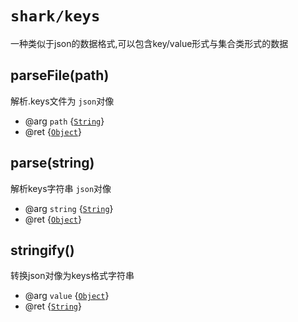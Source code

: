 # `shark/keys`

一种类似于json的数据格式,可以包含key/value形式与集合类形式的数据

## parseFile(path)

解析.keys文件为 `json`对像

* @arg `path` {[`String`]}
* @ret {[`Object`]}


## parse(string)

解析keys字符串 `json`对像

* @arg `string` {[`String`]}
* @ret {[`Object`]}


## stringify()

转换json对像为keys格式字符串

* @arg `value` {[`Object`]}
* @ret {[`String`]}


[`Object`]: https://developer.mozilla.org/en-US/docs/Web/JavaScript/Reference/Global_Objects/Object
[`String`]: https://developer.mozilla.org/en-US/docs/Web/JavaScript/Reference/Global_Objects/String

